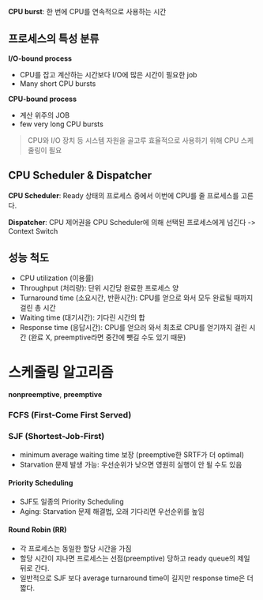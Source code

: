 
**CPU burst**: 한 번에 CPU를 연속적으로 사용하는 시간

## 프로세스의 특성 분류
**I/O-bound process**
- CPU를 잡고 계산하는 시간보다 I/O에 많은 시간이 필요한 job
- Many short CPU bursts

**CPU-bound process**
- 계산 위주의 JOB
- few very long CPU bursts
 
> CPU와 I/O 장치 등 시스템 자원을 골고루 효율적으로 사용하기 위해 CPU 스케줄링이 필요

## CPU Scheduler & Dispatcher
**CPU Scheduler**: Ready 상태의 프로세스 중에서 이번에 CPU를 줄 프로세스를 고른다.

**Dispatcher**: CPU 제어권을 CPU Scheduler에 의해 선택된 프로세스에게 넘긴다 -> Context Switch

## 성능 척도

- CPU utilization (이용률)
- Throughput (처리량): 단위 시간당 완료한 프로세스 양
- Turnaround time (소요시간, 반환시간): CPU를 얻으로 와서 모두 완료될 때까지 걸린 총 시간
- Waiting time (대기시간): 기다린 시간의 합
- Response time (응답시간): CPU를 얻으러 와서 최초로 CPU를 얻기까지 걸린 시간 (완료 X, preemptive라면 중간에 뺏길 수도 있기 때문)

# 스케줄링 알고리즘
**nonpreemptive**, **preemptive**

### FCFS (First-Come First Served)

### SJF (Shortest-Job-First)
- minimum average waiting time 보장 (preemptive한 SRTF가 더 optimal)
- Starvation 문제 발생 가능: 우선순위가 낮으면 영원히 실행이 안 될 수도 있음

#### Priority Scheduling
- SJF도 일종의 Priority Scheduling
- Aging: Starvation 문제 해결법, 오래 기다리면 우선순위를 높임

#### Round Robin (RR)
- 각 프로세스는 동일한 할당 시간을 가짐
- 할당 시간이 지나면 프로세스는 선점(preemptive) 당하고 ready queue의 제일 뒤로 간다.
- 일반적으로 SJF 보다 average turnaround time이 길지만 response time은 더 짧다.

  



